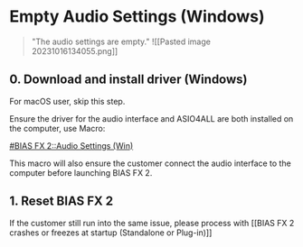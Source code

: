 # Empty Audio Settings (Windows)
>"The audio settings are empty."
![[Pasted image 20231016134055.png]]

## 0. Download and install driver (Windows)

For macOS user, skip this step.

Ensure the driver for the audio interface and ASIO4ALL are both installed on the computer, use Macro:

<u>#BIAS FX 2::Audio Settings (Win)</u>

This macro will also ensure the customer connect the audio interface to the computer before launching BIAS FX 2. 

## 1. Reset BIAS FX 2

If the customer still run into the same issue, please process with [[BIAS FX 2 crashes or freezes at startup (Standalone or Plug-in)]] 
